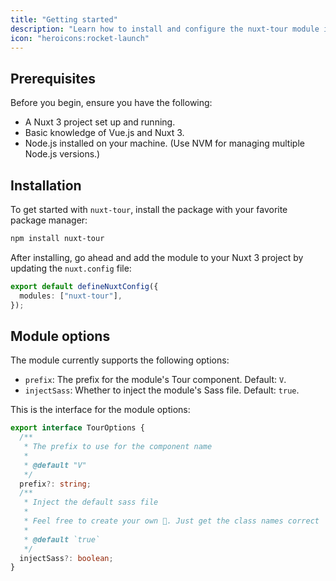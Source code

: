 ```yaml
---
title: "Getting started"
description: "Learn how to install and configure the nuxt-tour module in your Nuxt 3 project."
icon: "heroicons:rocket-launch"
---
```


## Prerequisites

Before you begin, ensure you have the following:

- A Nuxt 3 project set up and running.
- Basic knowledge of Vue.js and Nuxt 3.
- Node.js installed on your machine. (Use NVM for managing multiple Node.js versions.)

## Installation

To get started with `nuxt-tour`, install the package with your favorite package manager:

```bash [Terminal]
npm install nuxt-tour
```

After installing, go ahead and add the module to your Nuxt 3 project by updating the `nuxt.config` file:

```ts twoslash [nuxt.config.ts]
export default defineNuxtConfig({
  modules: ["nuxt-tour"],
});
```

## Module options

The module currently supports the following options:

- `prefix`: The prefix for the module's Tour component. Default: `V`.
- `injectSass`: Whether to inject the module's Sass file. Default: `true`.

This is the interface for the module options:

```ts twoslash [Module Options]
export interface TourOptions {
  /**
   * The prefix to use for the component name
   *
   * @default "V"
   */
  prefix?: string;
  /**
   * Inject the default sass file
   *
   * Feel free to create your own 🙂. Just get the class names correct
   *
   * @default `true`
   */
  injectSass?: boolean;
}
```
